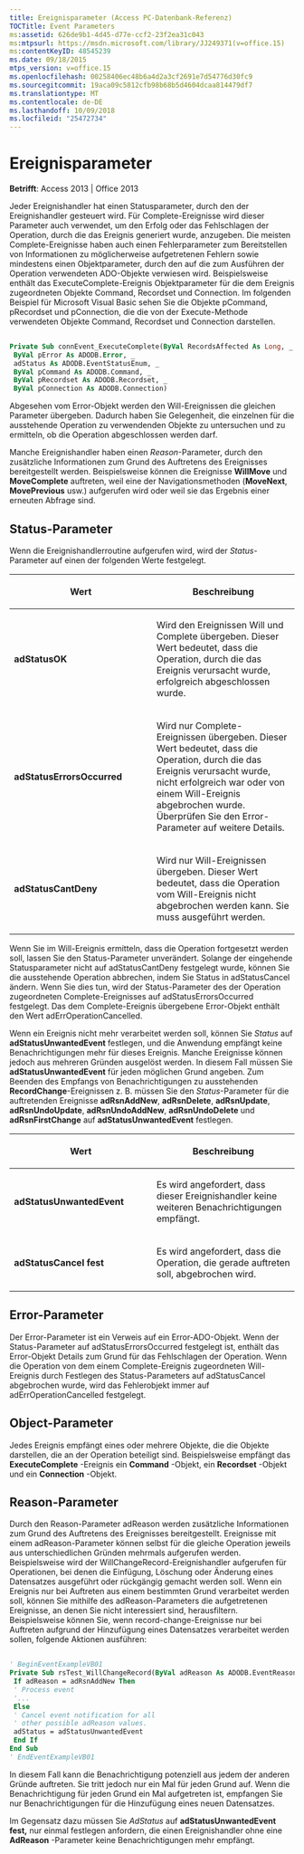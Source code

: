 ```yaml
---
title: Ereignisparameter (Access PC-Datenbank-Referenz)
TOCTitle: Event Parameters
ms:assetid: 626de9b1-4d45-d77e-ccf2-23f2ea31c043
ms:mtpsurl: https://msdn.microsoft.com/library/JJ249371(v=office.15)
ms:contentKeyID: 48545239
ms.date: 09/18/2015
mtps_version: v=office.15
ms.openlocfilehash: 00258406ec48b6a4d2a3cf2691e7d54776d30fc9
ms.sourcegitcommit: 19aca09c5812cfb98b68b5d4604dcaa814479df7
ms.translationtype: MT
ms.contentlocale: de-DE
ms.lasthandoff: 10/09/2018
ms.locfileid: "25472734"
---
```

# <a name="event-parameters"></a>Ereignisparameter


**Betrifft**: Access 2013 | Office 2013


Jeder Ereignishandler hat einen Statusparameter, durch den der Ereignishandler gesteuert wird. Für Complete-Ereignisse wird dieser Parameter auch verwendet, um den Erfolg oder das Fehlschlagen der Operation, durch die das Ereignis generiert wurde, anzugeben. Die meisten Complete-Ereignisse haben auch einen Fehlerparameter zum Bereitstellen von Informationen zu möglicherweise aufgetretenen Fehlern sowie mindestens einen Objektparameter, durch den auf die zum Ausführen der Operation verwendeten ADO-Objekte verwiesen wird. Beispielsweise enthält das ExecuteComplete-Ereignis Objektparameter für die dem Ereignis zugeordneten Objekte Command, Recordset und Connection. Im folgenden Beispiel für Microsoft Visual Basic sehen Sie die Objekte pCommand, pRecordset und pConnection, die die von der Execute-Methode verwendeten Objekte Command, Recordset und Connection darstellen.

```vb 
 
Private Sub connEvent_ExecuteComplete(ByVal RecordsAffected As Long, _ 
 ByVal pError As ADODB.Error, _ 
 adStatus As ADODB.EventStatusEnum, _ 
 ByVal pCommand As ADODB.Command, _ 
 ByVal pRecordset As ADODB.Recordset, _ 
 ByVal pConnection As ADODB.Connection) 
```

Abgesehen vom Error-Objekt werden den Will-Ereignissen die gleichen Parameter übergeben. Dadurch haben Sie Gelegenheit, die einzelnen für die ausstehende Operation zu verwendenden Objekte zu untersuchen und zu ermitteln, ob die Operation abgeschlossen werden darf.

Manche Ereignishandler haben einen *Reason*-Parameter, durch den zusätzliche Informationen zum Grund des Auftretens des Ereignisses bereitgestellt werden. Beispielsweise können die Ereignisse **WillMove** und **MoveComplete** auftreten, weil eine der Navigationsmethoden (**MoveNext**, **MovePrevious** usw.) aufgerufen wird oder weil sie das Ergebnis einer erneuten Abfrage sind.

## <a name="status-parameter"></a>Status-Parameter

Wenn die Ereignishandlerroutine aufgerufen wird, wird der *Status*-Parameter auf einen der folgenden Werte festgelegt.

<table>
<colgroup>
<col style="width: 50%" />
<col style="width: 50%" />
</colgroup>
<thead>
<tr class="header">
<th><p>Wert</p></th>
<th><p>Beschreibung</p></th>
</tr>
</thead>
<tbody>
<tr class="odd">
<td><p><strong>adStatusOK</strong></p></td>
<td><p>Wird den Ereignissen Will und Complete übergeben. Dieser Wert bedeutet, dass die Operation, durch die das Ereignis verursacht wurde, erfolgreich abgeschlossen wurde.</p></td>
</tr>
<tr class="even">
<td><p><strong>adStatusErrorsOccurred</strong></p></td>
<td><p>Wird nur Complete-Ereignissen übergeben. Dieser Wert bedeutet, dass die Operation, durch die das Ereignis verursacht wurde, nicht erfolgreich war oder von einem Will-Ereignis abgebrochen wurde. Überprüfen Sie den Error-Parameter auf weitere Details.</p></td>
</tr>
<tr class="odd">
<td><p><strong>adStatusCantDeny</strong></p></td>
<td><p>Wird nur Will-Ereignissen übergeben. Dieser Wert bedeutet, dass die Operation vom Will-Ereignis nicht abgebrochen werden kann. Sie muss ausgeführt werden.</p></td>
</tr>
</tbody>
</table>


Wenn Sie im Will-Ereignis ermitteln, dass die Operation fortgesetzt werden soll, lassen Sie den Status-Parameter unverändert. Solange der eingehende Statusparameter nicht auf adStatusCantDeny festgelegt wurde, können Sie die ausstehende Operation abbrechen, indem Sie Status in adStatusCancel ändern. Wenn Sie dies tun, wird der Status-Parameter des der Operation zugeordneten Complete-Ereignisses auf adStatusErrorsOccurred festgelegt. Das dem Complete-Ereignis übergebene Error-Objekt enthält den Wert adErrOperationCancelled.

Wenn ein Ereignis nicht mehr verarbeitet werden soll, können Sie *Status* auf **adStatusUnwantedEvent** festlegen, und die Anwendung empfängt keine Benachrichtigungen mehr für dieses Ereignis. Manche Ereignisse können jedoch aus mehreren Gründen ausgelöst werden. In diesem Fall müssen Sie **adStatusUnwantedEvent** für jeden möglichen Grund angeben. Zum Beenden des Empfangs von Benachrichtigungen zu ausstehenden **RecordChange**-Ereignissen z. B. müssen Sie den *Status*-Parameter für die auftretenden Ereignisse **adRsnAddNew**, **adRsnDelete**, **adRsnUpdate**, **adRsnUndoUpdate**, **adRsnUndoAddNew**, **adRsnUndoDelete** und **adRsnFirstChange** auf **adStatusUnwantedEvent** festlegen.

<table>
<colgroup>
<col style="width: 50%" />
<col style="width: 50%" />
</colgroup>
<thead>
<tr class="header">
<th><p>Wert</p></th>
<th><p>Beschreibung</p></th>
</tr>
</thead>
<tbody>
<tr class="odd">
<td><p><strong>adStatusUnwantedEvent</strong></p></td>
<td><p>Es wird angefordert, dass dieser Ereignishandler keine weiteren Benachrichtigungen empfängt.</p></td>
</tr>
<tr class="even">
<td><p><strong>adStatusCancel fest</strong></p></td>
<td><p>Es wird angefordert, dass die Operation, die gerade auftreten soll, abgebrochen wird.</p></td>
</tr>
</tbody>
</table>


## <a name="error-parameter"></a>Error-Parameter

Der Error-Parameter ist ein Verweis auf ein Error-ADO-Objekt. Wenn der Status-Parameter auf adStatusErrorsOccurred festgelegt ist, enthält das Error-Objekt Details zum Grund für das Fehlschlagen der Operation. Wenn die Operation von dem einem Complete-Ereignis zugeordneten Will-Ereignis durch Festlegen des Status-Parameters auf adStatusCancel abgebrochen wurde, wird das Fehlerobjekt immer auf adErrOperationCancelled festgelegt.

## <a name="object-parameter"></a>Object-Parameter

Jedes Ereignis empfängt eines oder mehrere Objekte, die die Objekte darstellen, die an der Operation beteiligt sind. Beispielsweise empfängt das **ExecuteComplete** -Ereignis ein **Command** -Objekt, ein **Recordset** -Objekt und ein **Connection** -Objekt.

## <a name="reason-parameter"></a>Reason-Parameter

Durch den Reason-Parameter adReason werden zusätzliche Informationen zum Grund des Auftretens des Ereignisses bereitgestellt. Ereignisse mit einem adReason-Parameter können selbst für die gleiche Operation jeweils aus unterschiedlichen Gründen mehrmals aufgerufen werden. Beispielsweise wird der WillChangeRecord-Ereignishandler aufgerufen für Operationen, bei denen die Einfügung, Löschung oder Änderung eines Datensatzes ausgeführt oder rückgängig gemacht werden soll. Wenn ein Ereignis nur bei Auftreten aus einem bestimmten Grund verarbeitet werden soll, können Sie mithilfe des adReason-Parameters die aufgetretenen Ereignisse, an denen Sie nicht interessiert sind, herausfiltern. Beispielsweise können Sie, wenn record-change-Ereignisse nur bei Auftreten aufgrund der Hinzufügung eines Datensatzes verarbeitet werden sollen, folgende Aktionen ausführen:

```vb 
 
' BeginEventExampleVB01 
Private Sub rsTest_WillChangeRecord(ByVal adReason As ADODB.EventReasonEnum, ByVal cRecords As Long, adStatus As ADODB.EventStatusEnum, ByVal pRecordset As ADODB.Recordset) 
 If adReason = adRsnAddNew Then 
 ' Process event 
 '... 
 Else 
 ' Cancel event notification for all 
 ' other possible adReason values. 
 adStatus = adStatusUnwantedEvent 
 End If 
End Sub 
' EndEventExampleVB01 
```

In diesem Fall kann die Benachrichtigung potenziell aus jedem der anderen Gründe auftreten. Sie tritt jedoch nur ein Mal für jeden Grund auf. Wenn die Benachrichtigung für jeden Grund ein Mal aufgetreten ist, empfangen Sie nur Benachrichtigungen für die Hinzufügung eines neuen Datensatzes.

Im Gegensatz dazu müssen Sie *AdStatus* auf **adStatusUnwantedEvent fest,** nur einmal festlegen anfordern, die einen Ereignishandler ohne eine **AdReason** -Parameter keine Benachrichtigungen mehr empfängt.

